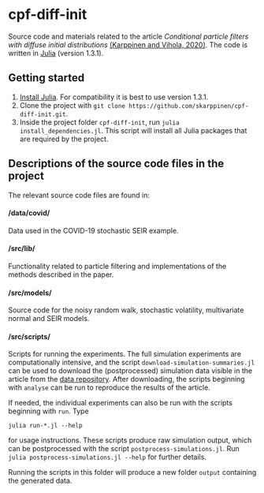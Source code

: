 # cpf-diff-init
Source code and materials related to the article _Conditional particle filters with diffuse initial distributions_ [(Karppinen and Vihola, 2020)][arxiv].
The code is written in [Julia] (version 1.3.1).

## Getting started

1. [Install Julia][julia-downloads]. For compatibility it is best to use version 1.3.1.
2. Clone the project with `git clone https://github.com/skarppinen/cpf-diff-init.git`.
3. Inside the project folder `cpf-diff-init`, run `julia install_dependencies.jl`.
This script will install all Julia packages that are required by the project.

## Descriptions of the source code files in the project

The relevant source code files are found in:
<!--#### config.jl
Configuration related to the project.

#### Manifest.jl and Project.jl
Configuration files related to Julia packages used in this project. -->

#### /data/covid/
Data used in the COVID-19 stochastic SEIR example.

<!-- #### /src/config/parse_settings.jl
Configuration related to the command line interface of the scripts in /src/scripts/. -->

#### /src/lib/
Functionality related to particle filtering and implementations of the methods
described in the paper.

#### /src/models/
Source code for the noisy random walk, stochastic volatility, multivariate normal and SEIR models.

#### /src/scripts/
Scripts for running the experiments.
The full simulation experiments are computationally intensive, and the script
`download-simulation-summaries.jl` can be used to download the (postprocessed)
simulation data visible in the article from the [data repository][data-repo].
After downloading, the scripts beginning with `analyse` can be run to reproduce the results of the article.

If needed, the individual experiments can also be run with the scripts beginning with `run`.
Type
```
julia run-*.jl --help
```
for usage instructions.
These scripts produce raw simulation output, which can be postprocessed with the script `postprocess-simulations.jl`.
Run `julia postprocess-simulations.jl --help` for further details.

Running the scripts in this folder will produce a new folder `output` containing the generated data.

<!-- Links -->
[julia]: https://julialang.org/
[julia-downloads]: https://julialang.org/downloads/
[data-repo]: https://nextcloud.jyu.fi/index.php/s/zjeiwDoxaegGcRe
[arxiv]: https://arxiv.org/abs/2006.14877
